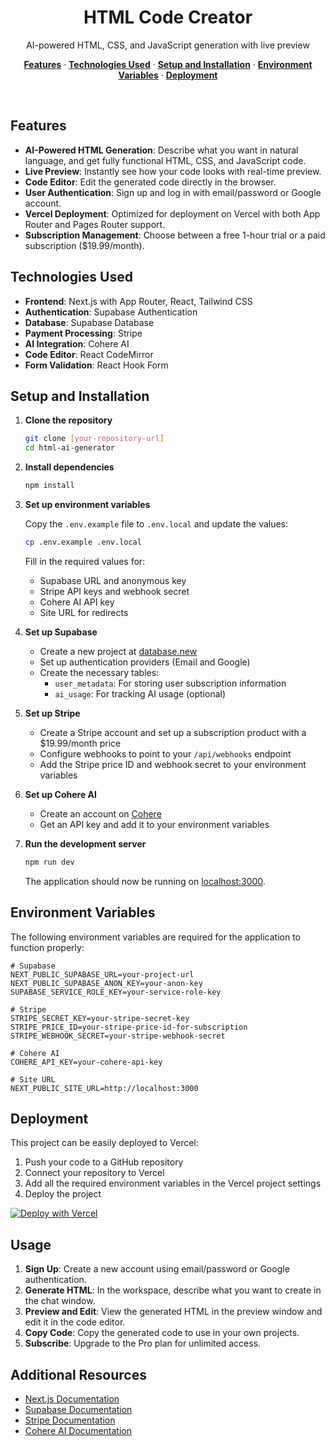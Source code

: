 <h1 align="center">HTML Code Creator</h1>

<p align="center">
 AI-powered HTML, CSS, and JavaScript generation with live preview
</p>

<p align="center">
  <a href="#features"><strong>Features</strong></a> ·
  <a href="#technologies-used"><strong>Technologies Used</strong></a> ·
  <a href="#setup-and-installation"><strong>Setup and Installation</strong></a> ·
  <a href="#environment-variables"><strong>Environment Variables</strong></a> ·
  <a href="#deployment"><strong>Deployment</strong></a>
</p>
<br/>

## Features

- **AI-Powered HTML Generation**: Describe what you want in natural language, and get fully functional HTML, CSS, and JavaScript code.
- **Live Preview**: Instantly see how your code looks with real-time preview.
- **Code Editor**: Edit the generated code directly in the browser.
- **User Authentication**: Sign up and log in with email/password or Google account.
- **Vercel Deployment**: Optimized for deployment on Vercel with both App Router and Pages Router support.
- **Subscription Management**: Choose between a free 1-hour trial or a paid subscription ($19.99/month).

## Technologies Used

- **Frontend**: Next.js with App Router, React, Tailwind CSS
- **Authentication**: Supabase Authentication
- **Database**: Supabase Database
- **Payment Processing**: Stripe
- **AI Integration**: Cohere AI
- **Code Editor**: React CodeMirror
- **Form Validation**: React Hook Form

## Setup and Installation

1. **Clone the repository**

   ```bash
   git clone [your-repository-url]
   cd html-ai-generator
   ```

2. **Install dependencies**

   ```bash
   npm install
   ```

3. **Set up environment variables**

   Copy the `.env.example` file to `.env.local` and update the values:

   ```bash
   cp .env.example .env.local
   ```

   Fill in the required values for:
   - Supabase URL and anonymous key
   - Stripe API keys and webhook secret
   - Cohere AI API key
   - Site URL for redirects

4. **Set up Supabase**

   - Create a new project at [database.new](https://database.new)
   - Set up authentication providers (Email and Google)
   - Create the necessary tables:
     - `user_metadata`: For storing user subscription information
     - `ai_usage`: For tracking AI usage (optional)

5. **Set up Stripe**

   - Create a Stripe account and set up a subscription product with a $19.99/month price
   - Configure webhooks to point to your `/api/webhooks` endpoint
   - Add the Stripe price ID and webhook secret to your environment variables

6. **Set up Cohere AI**

   - Create an account on [Cohere](https://cohere.com/)
   - Get an API key and add it to your environment variables

7. **Run the development server**

   ```bash
   npm run dev
   ```

   The application should now be running on [localhost:3000](http://localhost:3000/).

## Environment Variables

The following environment variables are required for the application to function properly:

```
# Supabase
NEXT_PUBLIC_SUPABASE_URL=your-project-url
NEXT_PUBLIC_SUPABASE_ANON_KEY=your-anon-key
SUPABASE_SERVICE_ROLE_KEY=your-service-role-key

# Stripe
STRIPE_SECRET_KEY=your-stripe-secret-key
STRIPE_PRICE_ID=your-stripe-price-id-for-subscription
STRIPE_WEBHOOK_SECRET=your-stripe-webhook-secret

# Cohere AI
COHERE_API_KEY=your-cohere-api-key

# Site URL
NEXT_PUBLIC_SITE_URL=http://localhost:3000
```

## Deployment

This project can be easily deployed to Vercel:

1. Push your code to a GitHub repository
2. Connect your repository to Vercel
3. Add all the required environment variables in the Vercel project settings
4. Deploy the project

[![Deploy with Vercel](https://vercel.com/button)](https://vercel.com/new/git/external)

## Usage

1. **Sign Up**: Create a new account using email/password or Google authentication.
2. **Generate HTML**: In the workspace, describe what you want to create in the chat window.
3. **Preview and Edit**: View the generated HTML in the preview window and edit it in the code editor.
4. **Copy Code**: Copy the generated code to use in your own projects.
5. **Subscribe**: Upgrade to the Pro plan for unlimited access.

## Additional Resources

- [Next.js Documentation](https://nextjs.org/docs)
- [Supabase Documentation](https://supabase.io/docs)
- [Stripe Documentation](https://stripe.com/docs)
- [Cohere AI Documentation](https://docs.cohere.com/)
